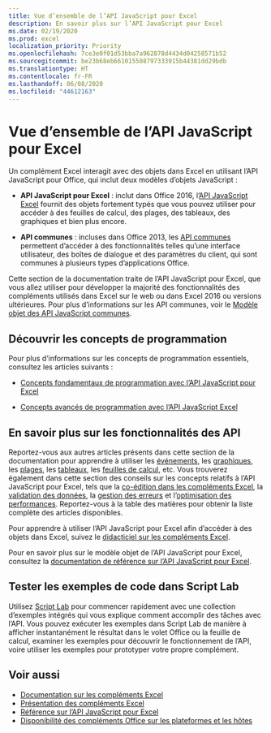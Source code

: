 ```yaml
---
title: Vue d’ensemble de l’API JavaScript pour Excel
description: En savoir plus sur l’API JavaScript pour Excel
ms.date: 02/19/2020
ms.prod: excel
localization_priority: Priority
ms.openlocfilehash: 7ce3e0f01d53bba7a962878d4434d04258571b52
ms.sourcegitcommit: be23b68eb661015508797333915b44381dd29bdb
ms.translationtype: HT
ms.contentlocale: fr-FR
ms.lasthandoff: 06/08/2020
ms.locfileid: "44612163"
---
```

# <a name="excel-javascript-api-overview"></a>Vue d’ensemble de l’API JavaScript pour Excel

Un complément Excel interagit avec des objets dans Excel en utilisant l’API JavaScript pour Office, qui inclut deux modèles d’objets JavaScript :

* **API JavaScript pour Excel** : inclut dans Office 2016, l’[API JavaScript Excel](/javascript/api/excel) fournit des objets fortement typés que vous pouvez utiliser pour accéder à des feuilles de calcul, des plages, des tableaux, des graphiques et bien plus encore. 

* **API communes** : incluses dans Office 2013, les [API communes](/javascript/api/office) permettent d’accéder à des fonctionnalités telles qu’une interface utilisateur, des boîtes de dialogue et des paramètres du client, qui sont communes à plusieurs types d’applications Office.

Cette section de la documentation traite de l’API JavaScript pour Excel, que vous allez utiliser pour développer la majorité des fonctionnalités des compléments utilisés dans Excel sur le web ou dans Excel 2016 ou versions ultérieures. Pour plus d’informations sur les API communes, voir le [Modèle objet des API JavaScript communes](../../develop/office-javascript-api-object-model.md). 

## <a name="learn-programming-concepts"></a>Découvrir les concepts de programmation

Pour plus d’informations sur les concepts de programmation essentiels, consultez les articles suivants :
 
- [Concepts fondamentaux de programmation avec l’API JavaScript pour Excel](../../excel/excel-add-ins-core-concepts.md)

- [Concepts avancés de programmation avec l’API JavaScript Excel](../../excel/excel-add-ins-advanced-concepts.md)

## <a name="learn-about-api-capabilities"></a>En savoir plus sur les fonctionnalités des API

Reportez-vous aux autres articles présents dans cette section de la documentation pour apprendre à utiliser les [événements](../../excel/excel-add-ins-events.md), les [graphiques](../../excel/excel-add-ins-charts.md), les [plages](../../excel/excel-add-ins-ranges.md), les [tableaux](../../excel/excel-add-ins-tables.md), les [feuilles de calcul](../../excel/excel-add-ins-worksheets.md), etc. Vous trouverez également dans cette section des conseils sur les concepts relatifs à l’API JavaScript pour Excel, tels que la [co-édition dans les compléments Excel](../../excel/co-authoring-in-excel-add-ins.md), la [validation des données](../../excel/excel-add-ins-data-validation.md), la [gestion des erreurs](../../excel/excel-add-ins-error-handling.md) et l’[optimisation des performances](../../excel/performance.md). Reportez-vous à la table des matières pour obtenir la liste complète des articles disponibles.

Pour apprendre à utiliser l’API JavaScript pour Excel afin d’accéder à des objets dans Excel, suivez le [didacticiel sur les compléments Excel](../../tutorials/excel-tutorial.md). 

Pour en savoir plus sur le modèle objet de l’API JavaScript pour Excel, consultez la [documentation de référence sur l’API JavaScript pour Excel](/javascript/api/excel).

## <a name="try-out-code-samples-in-script-lab"></a>Tester les exemples de code dans Script Lab

Utilisez [Script Lab](../../overview/explore-with-script-lab.md) pour commencer rapidement avec une collection d’exemples intégrés qui vous explique comment accomplir des tâches avec l’API. Vous pouvez exécuter les exemples dans Script Lab de manière à afficher instantanément le résultat dans le volet Office ou la feuille de calcul, examiner les exemples pour découvrir le fonctionnement de l’API, voire utiliser les exemples pour prototyper votre propre complément.

## <a name="see-also"></a>Voir aussi

- [Documentation sur les compléments Excel](../../excel/index.md)
- [Présentation des compléments Excel](../../excel/excel-add-ins-overview.md)
- [Référence sur l’API JavaScript pour Excel](/javascript/api/excel)
- [Disponibilité des compléments Office sur les plateformes et les hôtes](../../overview/office-add-in-availability.md)
